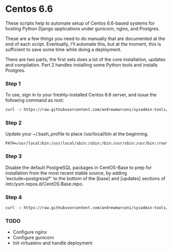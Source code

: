 # Centos 6.6

These scripts help to automate setup of Centos 6.6-based systems for hosting Python Django applications under gunicorn, nginx, and Postgres.

These are a few things you need to do manually that are documented at the end of each script. Eventually, I'll automate this, but at the moment, this is sufficient to save some time while doing a deployment.

There are two parts, the first sets does a lot of the core installation, updates and compilation. Part 2 handles installing some Python tools and installs Postgres.


### Step 1
To use, sign in to your freshly-installed Centos 6.6 server, and issue the following command as root:

```bash
curl -s https://raw.githubusercontent.com/andrewmarconi/sysadmin-tools/master/centos-6.6/setup-part1.sh | bash
```


### Step 2
Update your ~/.bash_profile to place /usr/local/bin at the beginning.

    PATH=/usr/local/bin:/usr/local/sbin:/sbin:/bin:/usr/sbin:/usr/bin:/root/bin:/root/bin


### Step 3
Disable the default PostgreSQL packages in CentOS-Base to prep for installation from the most recent stable source, by adding
'exclude=postgresql*' to the bottom of the [base] and [updates] sections of /etc/yum.repos.d/CentOS.Base.repo.


### Step 4
```bash
curl -s https://raw.githubusercontent.com/andrewmarconi/sysadmin-tools/master/centos-6.6/setup-part2.sh | bash
```

### TODO
* Configure nginx
* Configure gunicorn
* Init virtualenv and handle deployment

